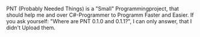 PNT (Probably Needed Things) is a "Small" Programmingproject, that should help me and over C#-Programmer to Programm Faster and Easier. If you ask yourself: "Where are PNT 0.1.0 and 0.1.1?", I can only answer, that I didn't Upload them.
